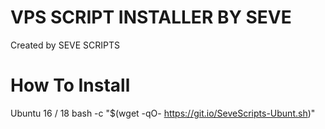 # VPS SCRIPT INSTALLER BY SEVE
Created by SEVE SCRIPTS

# How To Install

Ubuntu 16 / 18
bash -c "$(wget -qO- https://git.io/SeveScripts-Ubunt.sh)"
